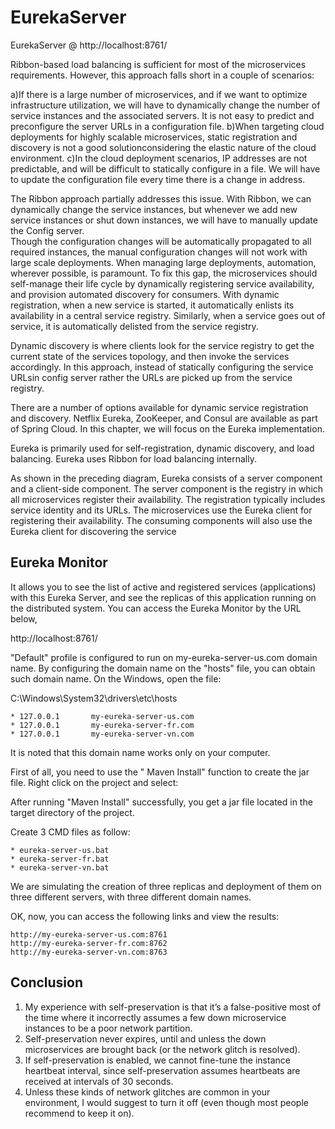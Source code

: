 # EurekaServer
EurekaServer @ http://localhost:8761/

Ribbon-based load balancing is sufficient for most of the microservices requirements. However, this approach falls short in a couple of scenarios:

a)If there is a large number of microservices, and if we want to optimize infrastructure utilization, we will have to dynamically change the number of service instances and the associated servers. It is not easy to predict and preconfigure the server URLs in a configuration file.
b)When targeting cloud deployments for highly scalable microservices, static registration and discovery is not a good solutionconsidering the elastic nature of the cloud environment.
c)In the cloud deployment scenarios, IP addresses are not predictable, and will be difficult to statically configure in a file. We will have to update the configuration file every time there is a change in address.

The Ribbon approach partially addresses this issue. With Ribbon, we can dynamically change the service instances, but whenever we add new service instances or shut down instances, we will have to manually update  the  Config  server.  
Though  the  configuration  changes  will  be  automatically  propagated  to  all required instances, the manual configuration changes will not work with large scale deployments. When managing large deployments, automation, wherever possible, is paramount.
To fix this gap, the microservices should self-manage their life cycle by dynamically registering service availability, and provision automated discovery for consumers.
With dynamic registration, when a new service is started, it automatically enlists its availability in a central service registry. Similarly, when a service goes out of service, it is automatically delisted from the service registry.

Dynamic discovery is where clients look for the service registry to get the current state of the services topology, and then invoke the services accordingly. In this approach, instead of statically configuring the service URLsin config server rather the URLs are picked up from the service registry.

There are a number of options available for dynamic service registration and discovery. Netflix Eureka, ZooKeeper, and Consul are available as part of Spring Cloud. In this chapter, we will focus on the Eureka implementation.

Eureka is primarily used for self-registration, dynamic discovery, and load balancing. Eureka uses Ribbon for load balancing internally.

As shown in the preceding diagram, Eureka consists of a server component and a client-side component. The server component is the registry in which all microservices register their availability. The registration typically includes service identity and its URLs. The microservices use the Eureka client for registering their availability. The consuming components will also use the Eureka client for discovering the service 


Eureka Monitor 
---------------
It allows you to see the list of active and registered services (applications) with this Eureka Server, and see the replicas of this application running on the distributed system. You can access the Eureka Monitor by the URL below,

http://localhost:8761/

"Default" profile is configured to run on my-eureka-server-us.com domain name. By configuring the domain name on the  "hosts" file, you can obtain such domain name.
On the  Windows, open the file:

C:\Windows\System32\drivers\etc\hosts

    * 127.0.0.1       my-eureka-server-us.com
    * 127.0.0.1       my-eureka-server-fr.com
    * 127.0.0.1       my-eureka-server-vn.com

It is noted that this domain name works only on your computer.

First of all, you need to use the " Maven Install" function to create the jar file. Right click on the project and select:

After running "Maven Install" successfully, you get a jar file located in the target directory of the project.

Create 3  CMD files as follow:

    * eureka-server-us.bat
    * eureka-server-fr.bat
    * eureka-server-vn.bat

We are simulating the creation of three replicas and deployment of them on three different servers, with three different domain names.

OK, now, you can access the following links and view the results:

    http://my-eureka-server-us.com:8761
    http://my-eureka-server-fr.com:8762
    http://my-eureka-server-vn.com:8763


Conclusion
-----------
1) My experience with self-preservation is that it’s a false-positive most of the time where it incorrectly assumes a few down microservice instances to be a poor network partition.
2) Self-preservation never expires, until and unless the down microservices are brought back (or the network glitch is resolved).
3) If self-preservation is enabled, we cannot fine-tune the instance heartbeat interval, since self-preservation assumes heartbeats are received at intervals of 30 seconds.
4) Unless these kinds of network glitches are common in your environment, I would suggest to turn it off (even though most people recommend to keep it on).
